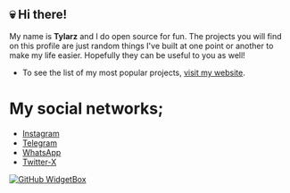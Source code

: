 ## 💀 Hi there!

My name is **Tylarz** and I do open source for fun.
The projects you will find on this profile are just random things I've built at one point or another to make my life easier.
Hopefully they can be useful to you as well!

- To see the list of my most popular projects, [visit my website](https://tylarz.net/).

# My social networks;
- [Instagram](https://instagram.com/07.5.01)
- [Telegram](https://t.me/tylarz)
- [WhatsApp](https://wa.me/50768888888)
- [Twitter-X](https://t.me/Tylarzzzzz)

[![GitHub WidgetBox](https://github-widgetbox.vercel.app/api/profile?username=DS6&data=followers,repositories,stars,commits&theme=nautilus)](https://github.com/DS6)
